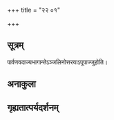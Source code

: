 +++
title = "२२ ०१"

+++
## सूत्रम्
पार्वणवदाज्यभागान्तेऽञ्जलिनोत्तरयाऽपूपाज्जुहोति।
## अनाकुला

## गृह्यतात्पर्यदर्शनम्

